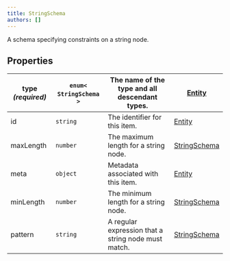 ```yaml
---
title: StringSchema
authors: []
---
```


A schema specifying constraints on a string node.

## Properties

| **type _(required)_** | `enum<`​`StringSchema`​`>` | The name of the type and all descendant types.      | [Entity](./Entity.html)             |
| --------------------- | -------------------------- | --------------------------------------------------- | ----------------------------------- |
| id                    | `string`                   | The identifier for this item.                       | [Entity](./Entity.html)             |
| maxLength             | `number`                   | The maximum length for a string node.               | [StringSchema](./StringSchema.html) |
| meta                  | `object`                   | Metadata associated with this item.                 | [Entity](./Entity.html)             |
| minLength             | `number`                   | The minimum length for a string node.               | [StringSchema](./StringSchema.html) |
| pattern               | `string`                   | A regular expression that a string node must match. | [StringSchema](./StringSchema.html) |
